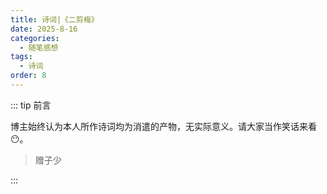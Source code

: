 ```yaml
---
title: 诗词|《二剪梅》
date: 2025-8-16
categories: 
  - 随笔感想
tags: 
  - 诗词
order: 8
---
```


::: tip 前言

 博主始终认为本人所作诗词均为消遣的产物，无实际意义。请大家当作笑话来看😶。

> 赠子少

:::

<poem t="《二剪梅》" :p="['秋风吹尽半残秋','飘叶窗外 拭雨出游','风中尺素谁寄来','春花凋零 心房复空','人复何归梦何归','一人孤觞 两月同愁','心愿君兮莫登楼','高处落眉 低处入眸']"/>
